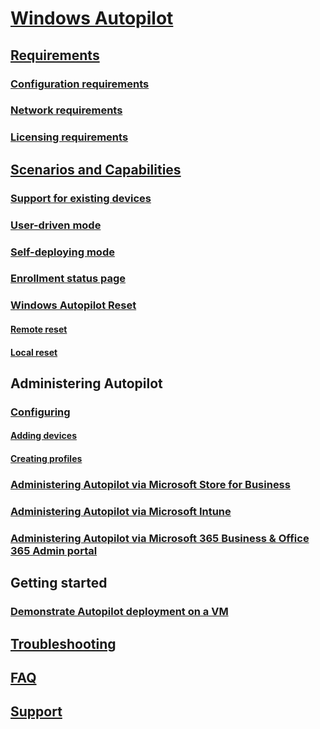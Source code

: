 # [Windows Autopilot](windows-autopilot.md)
## [Requirements](windows-autopilot-requirements.md)
### [Configuration requirements](windows-autopilot-requirements-configuration.md)
### [Network requirements](windows-autopilot-requirements-network.md)
### [Licensing requirements](windows-autopilot-requirements-licensing.md)
## [Scenarios and Capabilities](windows-autopilot-scenarios.md)
### [Support for existing devices](existing-devices.md)
### [User-driven mode](user-driven.md)
### [Self-deploying mode](self-deploying.md)
### [Enrollment status page](enrollment-status.md)
### [Windows Autopilot Reset](windows-autopilot-reset.md)
#### [Remote reset](windows-autopilot-reset-remote.md)
#### [Local reset](windows-autopilot-reset-local.md)
## Administering Autopilot
### [Configuring](configure-autopilot.md)
#### [Adding devices](add-devices.md)
#### [Creating profiles](profiles.md)
### [Administering Autopilot via Microsoft Store for Business](https://docs.microsoft.com/microsoft-store/add-profile-to-devices#manage-autopilot-deployment-profiles)
### [Administering Autopilot via Microsoft Intune](https://docs.microsoft.com/intune/enrollment-autopilot)
### [Administering Autopilot via Microsoft 365 Business & Office 365 Admin portal](https://support.office.com/article/Create-and-edit-Autopilot-profiles-5cf7139e-cfa1-4765-8aad-001af1c74faa)
## Getting started
### [Demonstrate Autopilot deployment on a VM](demonstrate-deployment-on-vm.md)
## [Troubleshooting](troubleshooting.md)
## [FAQ](autopilot-faq.md)
## [Support](autopilot-support.md)